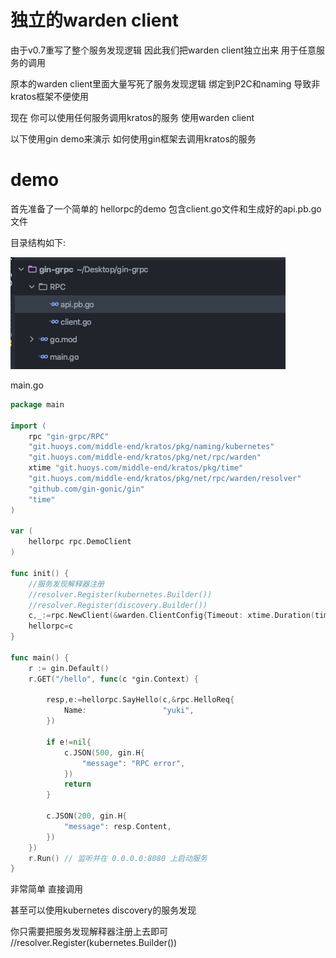 # 独立的warden client
由于v0.7重写了整个服务发现逻辑 因此我们把warden client独立出来 用于任意服务的调用

原本的warden client里面大量写死了服务发现逻辑 绑定到P2C和naming 导致非kratos框架不便使用

现在 你可以使用任何服务调用kratos的服务 使用warden client

以下使用gin demo来演示 如何使用gin框架去调用kratos的服务


# demo
首先准备了一个简单的 hellorpc的demo 包含client.go文件和生成好的api.pb.go文件

目录结构如下:

![gin-demo](gin-demo.png)

main.go

```go
package main

import (
	rpc "gin-grpc/RPC"
	"git.huoys.com/middle-end/kratos/pkg/naming/kubernetes"
	"git.huoys.com/middle-end/kratos/pkg/net/rpc/warden"
	xtime "git.huoys.com/middle-end/kratos/pkg/time"
	"git.huoys.com/middle-end/kratos/pkg/net/rpc/warden/resolver"
	"github.com/gin-gonic/gin"
	"time"
)

var (
	hellorpc rpc.DemoClient
)

func init() { 
	//服务发现解释器注册
	//resolver.Register(kubernetes.Builder())
	//resolver.Register(discovery.Builder())
	c,_:=rpc.NewClient(&warden.ClientConfig{Timeout: xtime.Duration(time.Millisecond * 10000)})
	hellorpc=c
}

func main() {
	r := gin.Default()
	r.GET("/hello", func(c *gin.Context) {

		resp,e:=hellorpc.SayHello(c,&rpc.HelloReq{
			Name:                 "yuki",
		})

		if e!=nil{
			c.JSON(500, gin.H{
				"message": "RPC error",
			})
			return
		}

		c.JSON(200, gin.H{
			"message": resp.Content,
		})
	})
	r.Run() // 监听并在 0.0.0.0:8080 上启动服务
}
```

非常简单 直接调用

甚至可以使用kubernetes discovery的服务发现 

你只需要把服务发现解释器注册上去即可 //resolver.Register(kubernetes.Builder())